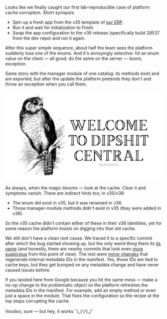 ﻿Looks like we finally caught our first lab-reproducible case of platform cache corruption. Short synopsis:

- Spin up a fresh app from the v35 template of [our ERP](https://firstbit.ae).
- Run it and wait for initialization to finish.
- Swap the app configuration to the v36 release (specifically build 28537 from the dev repo) and run it again.

After this super simple sequence, about half the team sees the platform suddenly lose one of the enums. And it's annoyingly selective: hit an enum value on the client — all good; do the same on the server — boom, exception.

Same story with the manager module of one catalog: its methods exist and are exported, but after the update the platform pretends they don't and throw an exception when you call them.

[![Welcome To Dipshit Central](welcome.jpg)](https://x.com/EffinBirds/status/1970264357427704080)

As always, when the magic blooms — look at the cache. Clear it and symptoms vanish. There are indirect hints too; in v35/v36:

- The enum did exist in v35, but it was renamed in v36.
- Those manager-module methods didn't exist in v35 (they were added in v36).

So the v35 cache didn't contain either of these in their v36 identities, yet for some reason the platform insists on digging into that old cache.

We still don't have a clean root cause. We traced it to a specific commit after which the bug started showing up, but the only weird thing there its [its name](the-commit.png) (and honestly, there are nearby commits that look even [more suspicious](the-other-commit.png) from this point of view). The rest were [minor changes](5ba6ac0956e0cc7bc6b520e5110420e6950478fe.diff) that regenerate internal metadata IDs in the manifest. Yes, those IDs are tied to cache keys, but they get bumped on any metadata change and have never caused issues before.

If you landed here from Google because you hit the same mess — make a no-op change to the problematic object so the platform refreshes the metadata IDs in the manifest. For example, add an empty method or even just a space in the module. That fixes the configuration so the recipe at the top stops corrupting the cache.

Voodoo, sure — but hey, it works ¯\\_(ツ)\_/¯